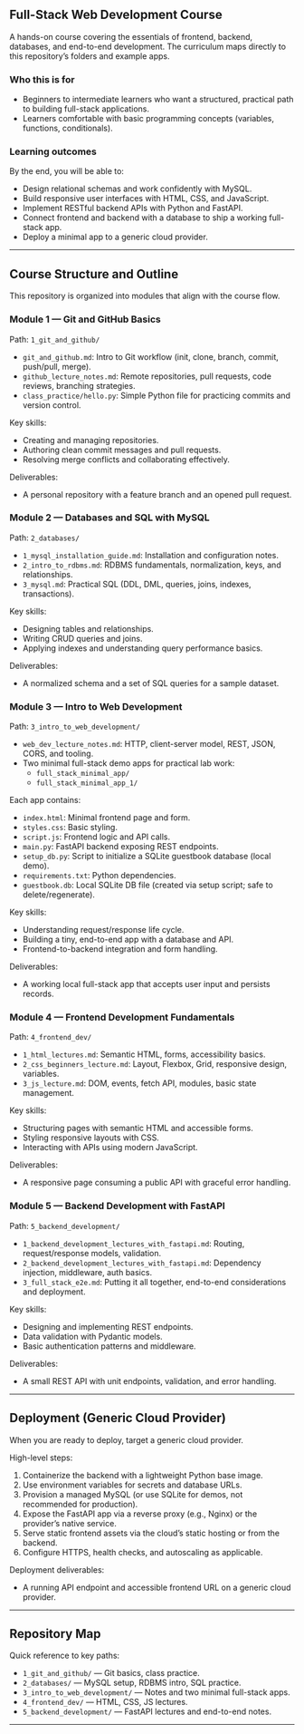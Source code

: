 ## Full-Stack Web Development Course

A hands-on course covering the essentials of frontend, backend, databases, and end-to-end development. The curriculum maps directly to this repository’s folders and example apps.

### Who this is for
- Beginners to intermediate learners who want a structured, practical path to building full-stack applications.
- Learners comfortable with basic programming concepts (variables, functions, conditionals).

### Learning outcomes
By the end, you will be able to:
- Design relational schemas and work confidently with MySQL.
- Build responsive user interfaces with HTML, CSS, and JavaScript.
- Implement RESTful backend APIs with Python and FastAPI.
- Connect frontend and backend with a database to ship a working full-stack app.
- Deploy a minimal app to a generic cloud provider.

---

## Course Structure and Outline
This repository is organized into modules that align with the course flow.

### Module 1 — Git and GitHub Basics
Path: `1_git_and_github/`
- `git_and_github.md`: Intro to Git workflow (init, clone, branch, commit, push/pull, merge).
- `github_lecture_notes.md`: Remote repositories, pull requests, code reviews, branching strategies.
- `class_practice/hello.py`: Simple Python file for practicing commits and version control.

Key skills:
- Creating and managing repositories.
- Authoring clean commit messages and pull requests.
- Resolving merge conflicts and collaborating effectively.

Deliverables:
- A personal repository with a feature branch and an opened pull request.

### Module 2 — Databases and SQL with MySQL
Path: `2_databases/`
- `1_mysql_installation_guide.md`: Installation and configuration notes.
- `2_intro_to_rdbms.md`: RDBMS fundamentals, normalization, keys, and relationships.
- `3_mysql.md`: Practical SQL (DDL, DML, queries, joins, indexes, transactions).

Key skills:
- Designing tables and relationships.
- Writing CRUD queries and joins.
- Applying indexes and understanding query performance basics.

Deliverables:
- A normalized schema and a set of SQL queries for a sample dataset.

### Module 3 — Intro to Web Development
Path: `3_intro_to_web_development/`
- `web_dev_lecture_notes.md`: HTTP, client-server model, REST, JSON, CORS, and tooling.
- Two minimal full-stack demo apps for practical lab work:
  - `full_stack_minimal_app/`
  - `full_stack_minimal_app_1/`

Each app contains:
- `index.html`: Minimal frontend page and form.
- `styles.css`: Basic styling.
- `script.js`: Frontend logic and API calls.
- `main.py`: FastAPI backend exposing REST endpoints.
- `setup_db.py`: Script to initialize a SQLite guestbook database (local demo).
- `requirements.txt`: Python dependencies.
- `guestbook.db`: Local SQLite DB file (created via setup script; safe to delete/regenerate).

Key skills:
- Understanding request/response life cycle.
- Building a tiny, end-to-end app with a database and API.
- Frontend-to-backend integration and form handling.

Deliverables:
- A working local full-stack app that accepts user input and persists records.

### Module 4 — Frontend Development Fundamentals
Path: `4_frontend_dev/`
- `1_html_lectures.md`: Semantic HTML, forms, accessibility basics.
- `2_css_beginners_lecture.md`: Layout, Flexbox, Grid, responsive design, variables.
- `3_js_lecture.md`: DOM, events, fetch API, modules, basic state management.

Key skills:
- Structuring pages with semantic HTML and accessible forms.
- Styling responsive layouts with CSS.
- Interacting with APIs using modern JavaScript.

Deliverables:
- A responsive page consuming a public API with graceful error handling.

### Module 5 — Backend Development with FastAPI
Path: `5_backend_development/`
- `1_backend_development_lectures_with_fastapi.md`: Routing, request/response models, validation.
- `2_backend_development_lectures_with_fastapi.md`: Dependency injection, middleware, auth basics.
- `3_full_stack_e2e.md`: Putting it all together, end-to-end considerations and deployment.

Key skills:
- Designing and implementing REST endpoints.
- Data validation with Pydantic models.
- Basic authentication patterns and middleware.

Deliverables:
- A small REST API with unit endpoints, validation, and error handling.

---




## Deployment (Generic Cloud Provider)
When you are ready to deploy, target a generic cloud provider.

High-level steps:
1. Containerize the backend with a lightweight Python base image.
2. Use environment variables for secrets and database URLs.
3. Provision a managed MySQL (or use SQLite for demos, not recommended for production).
4. Expose the FastAPI app via a reverse proxy (e.g., Nginx) or the provider’s native service.
5. Serve static frontend assets via the cloud’s static hosting or from the backend.
6. Configure HTTPS, health checks, and autoscaling as applicable.

Deployment deliverables:
- A running API endpoint and accessible frontend URL on a generic cloud provider.

---



## Repository Map
Quick reference to key paths:
- `1_git_and_github/` — Git basics, class practice.
- `2_databases/` — MySQL setup, RDBMS intro, SQL practice.
- `3_intro_to_web_development/` — Notes and two minimal full-stack apps.
- `4_frontend_dev/` — HTML, CSS, JS lectures.
- `5_backend_development/` — FastAPI lectures and end-to-end notes.

---



